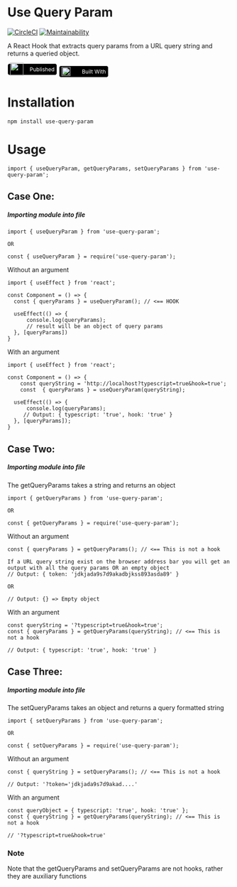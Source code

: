 # Use Query Param

[![CircleCI](https://circleci.com/gh/shaolinmkz/useQueryParam/tree/master.svg?style=svg)](https://circleci.com/gh/shaolinmkz/useQueryParam/tree/master) [![Maintainability](https://api.codeclimate.com/v1/badges/9abdde7d752cab951b07/maintainability)](https://codeclimate.com/github/shaolinmkz/useQueryParam/maintainability)


A React Hook that extracts query params from a URL query string and returns a queried object.

<a href="https://www.npmjs.com/package/use-query-param" style="display: inline-flex; justify-content: space-between; align-items: center; text-decoration: none; width:100px; height: 15px; background: #000; padding: 5px; border-radius: 5px; border: 0.5px solid #fff"><img src="https://res.cloudinary.com/shaolinmkz/image/upload/v1588875312/Random-Icons/react/npm_1.png" width="30"> <span style="color: #fff; font-size: 9pt">Published</span></a> <a href="https://reactjs.org/" style="display: inline-flex; justify-content: space-between; align-items: center; text-decoration: none; width:100px; height: 15px; background: #000; padding: 5px; border-radius: 5px; border: 0.5px solid #fff"><img src="https://res.cloudinary.com/shaolinmkz/image/upload/v1588509178/Random-Icons/react/react-icon.gif" width="20"> <span style="color: #fff; font-size: 9pt">Built With</span></a>


# Installation

```
npm install use-query-param
```

# Usage
`import { useQueryParam, getQueryParams, setQueryParams } from 'use-query-param';`


## Case One:

##### Importing module into file

```
import { useQueryParam } from 'use-query-param';

OR

const { useQueryParam } = require('use-query-param');
```

Without an argument
```
import { useEffect } from 'react'; 

const Component = () => {
  const { queryParams } = useQueryParam(); // <== HOOK

  useEffect(() => {
      console.log(queryParams);
      // result will be an object of query params
  }, [queryParams])
}
```

With an argument
```
import { useEffect } from 'react'; 

const Component = () => {
    const queryString = 'http://localhost?typescript=true&hook=true';
    const  { queryParams } = useQueryParam(queryString);

  useEffect(() => {
      console.log(queryParams);
     // Output: { typescript: 'true', hook: 'true' }
  }, [queryParams]);
}

```

## Case Two:

##### Importing module into file
The getQueryParams takes a string and returns an object

```
import { getQueryParams } from 'use-query-param';

OR

const { getQueryParams } = require('use-query-param');
```

Without an argument
```
const { queryParams } = getQueryParams(); // <== This is not a hook

If a URL query string exist on the browser address bar you will get an output with all the query params OR an empty object
// Output: { token: 'jdkjada9s7d9akadbjkss893asda89' }

OR

// Output: {} => Empty object
```

With an argument
```
const queryString = '?typescript=true&hook=true';
const { queryParams } = getQueryParams(queryString); // <== This is not a hook

// Output: { typescript: 'true', hook: 'true' }
```

## Case Three:

##### Importing module into file
The setQueryParams takes an object and returns a query formatted string

```
import { setQueryParams } from 'use-query-param';

OR

const { setQueryParams } = require('use-query-param');
```


Without an argument
```
const { queryString } = setQueryParams(); // <== This is not a hook

// Output: '?token='jdkjada9s7d9akad....'
```

With an argument
```
const queryObject = { typescript: 'true', hook: 'true' };
const { queryString } = getQueryParams(queryString); // <== This is not a hook

// '?typescript=true&hook=true'
```

### Note
Note that the getQueryParams and setQueryParams are not hooks, rather they are auxiliary functions
